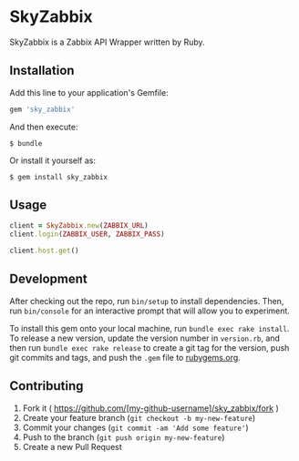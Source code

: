 # SkyZabbix

SkyZabbix is a Zabbix API Wrapper written by Ruby.

## Installation

Add this line to your application's Gemfile:

```ruby
gem 'sky_zabbix'
```

And then execute:

    $ bundle

Or install it yourself as:

    $ gem install sky_zabbix

## Usage

```ruby
client = SkyZabbix.new(ZABBIX_URL)
client.login(ZABBIX_USER, ZABBIX_PASS)

client.host.get()
```

## Development

After checking out the repo, run `bin/setup` to install dependencies. Then, run `bin/console` for an interactive prompt that will allow you to experiment.

To install this gem onto your local machine, run `bundle exec rake install`. To release a new version, update the version number in `version.rb`, and then run `bundle exec rake release` to create a git tag for the version, push git commits and tags, and push the `.gem` file to [rubygems.org](https://rubygems.org).

## Contributing

1. Fork it ( https://github.com/[my-github-username]/sky_zabbix/fork )
2. Create your feature branch (`git checkout -b my-new-feature`)
3. Commit your changes (`git commit -am 'Add some feature'`)
4. Push to the branch (`git push origin my-new-feature`)
5. Create a new Pull Request
